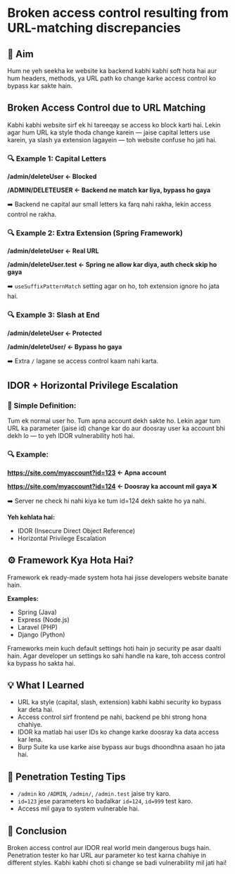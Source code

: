 # Broken access control resulting from URL-matching discrepancies

## 🧠 Aim 

Hum ne yeh seekha ke website ka backend kabhi kabhi soft hota hai aur hum headers, methods, ya URL path ko change karke access control ko bypass kar sakte hain.

## Broken Access Control due to URL Matching

Kabhi kabhi website sirf ek hi tareeqay se access ko block karti hai. 
Lekin agar hum URL ka style thoda change karein — jaise capital letters use karein,
ya slash ya extension lagayein — toh website confuse ho jati hai.

### 🔍 Example 1: Capital Letters

**/admin/deleteUser ← Blocked**

**/ADMIN/DELETEUSER ← Backend ne match kar liya, bypass ho gaya**


➡️ Backend ne capital aur small letters ka farq nahi rakha, lekin access control ne rakha.

### 🔍 Example 2: Extra Extension (Spring Framework)

**/admin/deleteUser ← Real URL**

**/admin/deleteUser.test ← Spring ne allow kar diya, auth check skip ho gaya**

➡️ `useSuffixPatternMatch` setting agar on ho, toh extension ignore ho jata hai.

### 🔍 Example 3: Slash at End

**/admin/deleteUser ← Protected**

**/admin/deleteUser/ ← Bypass ho gaya**

➡️ Extra `/` lagane se access control kaam nahi karta.

## IDOR + Horizontal Privilege Escalation

### 🔐 Simple Definition:

Tum ek normal user ho. Tum apna account dekh sakte ho. Lekin agar tum URL ka parameter
(jaise id) change kar do aur doosray user ka account bhi dekh lo — to yeh IDOR vulnerability hoti hai.

### 🔍 Example:

**https://site.com/myaccount?id=123 ← Apna account**

**https://site.com/myaccount?id=124 ← Doosray ka account mil gaya ❌**

➡️ Server ne check hi nahi kiya ke tum id=124 dekh sakte ho ya nahi.

**Yeh kehlata hai:**
- IDOR (Insecure Direct Object Reference)
- Horizontal Privilege Escalation

## ⚙️ Framework Kya Hota Hai?

Framework ek ready-made system hota hai jisse developers website banate hain.

**Examples:**
- Spring (Java)
- Express (Node.js)
- Laravel (PHP)
- Django (Python)

Frameworks mein kuch default settings hoti hain jo security pe asar daalti hain. Agar developer un settings ko sahi handle na kare, toh access control ka bypass ho sakta hai.

## 💡 What I Learned

- URL ka style (capital, slash, extension) kabhi kabhi security ko bypass kar deta hai.
- Access control sirf frontend pe nahi, backend pe bhi strong hona chahiye.
- IDOR ka matlab hai user IDs ko change karke doosray ka data access kar lena.
- Burp Suite ka use karke aise bypass aur bugs dhoondhna asaan ho jata hai.

## 🧪 Penetration Testing Tips

- `/admin` ko `/ADMIN`, `/admin/`, `/admin.test` jaise try karo.
- `id=123` jese parameters ko badalkar `id=124`, `id=999` test karo.
- Access mil gaya to system vulnerable hai.

## 🏁 Conclusion

Broken access control aur IDOR real world mein dangerous bugs hain. Penetration tester
ko har URL aur parameter ko test karna chahiye in different styles. Kabhi kabhi choti si change se badi vulnerability mil jati hai!
